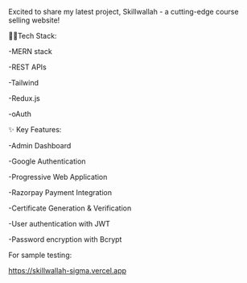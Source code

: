 Excited to share my latest project, Skillwallah - a cutting-edge course selling website!

👨‍💻Tech Stack:

-MERN stack

-REST APIs

-Tailwind

-Redux.js

-oAuth


✨ Key Features:

-Admin Dashboard

-Google Authentication

-Progressive Web Application

-Razorpay Payment Integration

-Certificate Generation & Verification

-User authentication with JWT

-Password encryption with Bcrypt


For sample testing:

https://skillwallah-sigma.vercel.app
